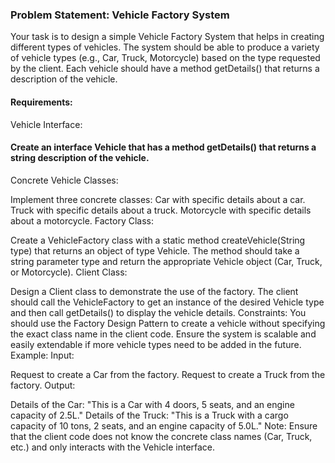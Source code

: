 ### Problem Statement: Vehicle Factory System

Your task is to design a simple Vehicle Factory System that helps in creating different types of vehicles. The system should be able to produce a variety of vehicle types (e.g., Car, Truck, Motorcycle) based on the type requested by the client. Each vehicle should have a method getDetails() that returns a description of the vehicle.

#### Requirements:
Vehicle Interface:

#### Create an interface Vehicle that has a method getDetails() that returns a string description of the vehicle.
Concrete Vehicle Classes:

Implement three concrete classes:
Car with specific details about a car.
Truck with specific details about a truck.
Motorcycle with specific details about a motorcycle.
Factory Class:

Create a VehicleFactory class with a static method createVehicle(String type) that returns an object of type Vehicle. The method should take a string parameter type and return the appropriate Vehicle object (Car, Truck, or Motorcycle).
Client Class:

Design a Client class to demonstrate the use of the factory. The client should call the VehicleFactory to get an instance of the desired Vehicle type and then call getDetails() to display the vehicle details.
Constraints:
You should use the Factory Design Pattern to create a vehicle without specifying the exact class name in the client code.
Ensure the system is scalable and easily extendable if more vehicle types need to be added in the future.
Example:
Input:

Request to create a Car from the factory.
Request to create a Truck from the factory.
Output:

Details of the Car: "This is a Car with 4 doors, 5 seats, and an engine capacity of 2.5L."
Details of the Truck: "This is a Truck with a cargo capacity of 10 tons, 2 seats, and an engine capacity of 5.0L."
Note: Ensure that the client code does not know the concrete class names (Car, Truck, etc.) and only interacts with the Vehicle interface.